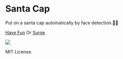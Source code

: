 # Santa Cap

Put on a santa cap automatically by face detection.🎅🤶

[Have Fun](https://lqs469.github.io/X-mas-hat/index.html)
Or
[Surge](http://santa-hat.surge.sh)

![](https://lqs469.github.io/X-mas-hat/demo.png)

MIT License.
